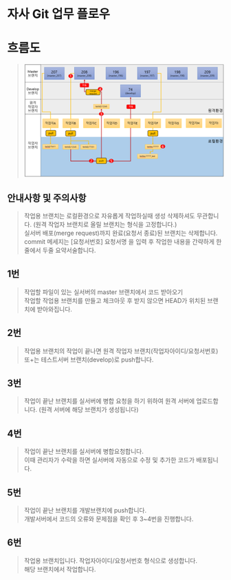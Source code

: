 자사 Git 업무 플로우
==========

# 흐름도
> ![Alt text](./img/gitflow.PNG)

## 안내사항 및 주의사항
> 작업용 브랜치는 로컬환경으로 자유롭게 작업하실때 생성 삭제하셔도 무관합니다. (원격 작업자 브랜치로 올릴 브랜치는 형식을 고정합니다.)    
> 실서버 배포(merge request)까지 완료(요청서 종료)된 브랜치는 삭제합니다.    
> commit 메세지는 [요청서번호] 요청서명 을 입력 후 작업한 내용을 간략하게 한줄에서 두줄 요약서술합니다.    

## 1번
> 작업할 파일이 있는 실서버의 master 브랜치에서 코드 받아오기    
> 작업할 작업용 브랜치를 만들고 체크아웃 후 받지 않으면 HEAD가 위치된 브랜치에 받아와집니다.    

## 2번
> 작업용 브랜치의 작업이 끝나면 원격 작업자 브랜치(작업자아이디/요청서번호) 또+는 테스트서버 브랜치(develop)로 push합니다.    

## 3번
> 작업이 끝난 브랜치를 실서버에 병합 요청을 하기 위하여 원격 서버에 업로드합니다. (원격 서버에 해당 브랜치가 생성됩니다)    

## 4번
> 작업이 끝난 브랜치를 실서버에 병합요청합니다.     
> 이때 관리자가 수락을 하면 실서버에 자동으로 수정 및 추가한 코드가 배포됩니다.    

## 5번
> 작업이 끝난 브랜치를 개발브랜치에 push합니다.    
> 개발서버에서 코드의 오류와 문제점을 확인 후 3~4번을 진행합니다.    

## 6번
> 작업용 브랜치입니다. 작업자아이디/요청서번호 형식으로 생성합니다.    
> 해당 브랜치에서 작업합니다.    
